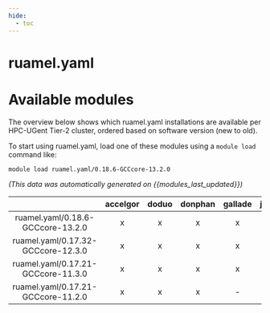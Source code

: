 ```yaml
---
hide:
  - toc
---
```


ruamel.yaml
===========

# Available modules


The overview below shows which ruamel.yaml installations are available per HPC-UGent Tier-2 cluster, ordered based on software version (new to old).

To start using ruamel.yaml, load one of these modules using a `module load` command like:

```shell
module load ruamel.yaml/0.18.6-GCCcore-13.2.0
```

*(This data was automatically generated on {{modules_last_updated}})*  

| |accelgor|doduo|donphan|gallade|joltik|shinx|skitty|
| :---: | :---: | :---: | :---: | :---: | :---: | :---: | :---: |
|ruamel.yaml/0.18.6-GCCcore-13.2.0|x|x|x|x|x|x|x|
|ruamel.yaml/0.17.32-GCCcore-12.3.0|x|x|x|x|x|x|x|
|ruamel.yaml/0.17.21-GCCcore-11.3.0|x|x|x|x|x|-|-|
|ruamel.yaml/0.17.21-GCCcore-11.2.0|x|x|x|-|x|-|-|
